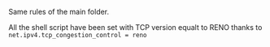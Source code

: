 Same rules of the main folder. 

All the shell script have been set with TCP version equalt to RENO thanks to
`net.ipv4.tcp_congestion_control = reno`
